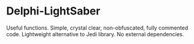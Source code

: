 # Delphi-LightSaber
Useful functions. Simple, crystal clear, non-obfuscated, fully commented code. Lightweight alternative to Jedi library. No external dependencies. 
